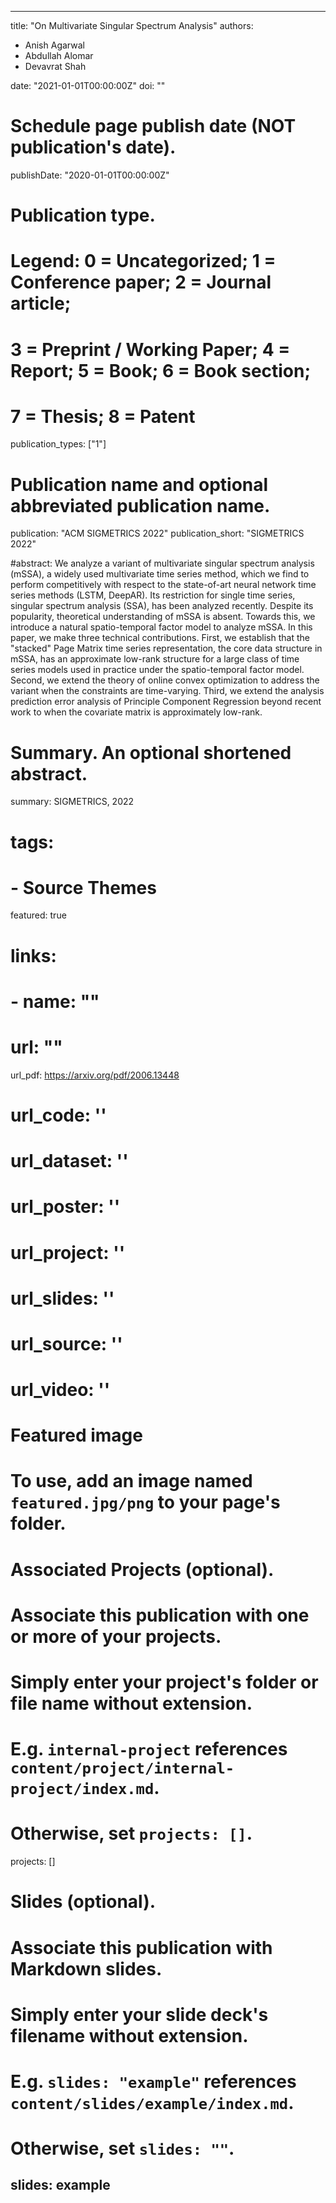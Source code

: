 
---
title: "On Multivariate Singular Spectrum Analysis"
authors:
- Anish Agarwal
- Abdullah Alomar
- Devavrat Shah

date: "2021-01-01T00:00:00Z"
doi: ""

# Schedule page publish date (NOT publication's date).
publishDate: "2020-01-01T00:00:00Z"

# Publication type.
# Legend: 0 = Uncategorized; 1 = Conference paper; 2 = Journal article;
# 3 = Preprint / Working Paper; 4 = Report; 5 = Book; 6 = Book section;
# 7 = Thesis; 8 = Patent
publication_types: ["1"]

# Publication name and optional abbreviated publication name.
publication: "ACM SIGMETRICS 2022"
publication_short: "SIGMETRICS 2022"

#abstract: We analyze a variant of multivariate singular spectrum analysis (mSSA), a widely used multivariate time series method, which we find to perform competitively with respect to the state-of-art neural network time series methods (LSTM, DeepAR). Its restriction for single time series, singular spectrum analysis (SSA), has been analyzed recently. Despite its popularity, theoretical understanding of mSSA is absent. Towards this, we introduce a natural spatio-temporal factor model to analyze mSSA. In this paper, we make three technical contributions. First, we establish that the "stacked" Page Matrix time series representation, the core data structure in mSSA, has an approximate low-rank structure for a large class of time series models used in practice under the spatio-temporal factor model. Second, we extend the theory of online convex optimization to address the variant when the constraints are time-varying. Third, we extend the analysis prediction error analysis of Principle Component Regression beyond recent work to when the covariate matrix is approximately low-rank.

# Summary. An optional shortened abstract.
summary: SIGMETRICS, 2022
# tags:
# - Source Themes
featured: true

# links:
# - name: ""
#   url: ""
url_pdf: https://arxiv.org/pdf/2006.13448
# url_code: ''
# url_dataset: ''
# url_poster: ''
# url_project: ''
# url_slides: ''
# url_source: ''
# url_video: ''

# Featured image
# To use, add an image named `featured.jpg/png` to your page's folder. 

# Associated Projects (optional).
#   Associate this publication with one or more of your projects.
#   Simply enter your project's folder or file name without extension.
#   E.g. `internal-project` references `content/project/internal-project/index.md`.
#   Otherwise, set `projects: []`.
projects: []


# Slides (optional).
#   Associate this publication with Markdown slides.
#   Simply enter your slide deck's filename without extension.
#   E.g. `slides: "example"` references `content/slides/example/index.md`.
#   Otherwise, set `slides: ""`.
slides: example
---


